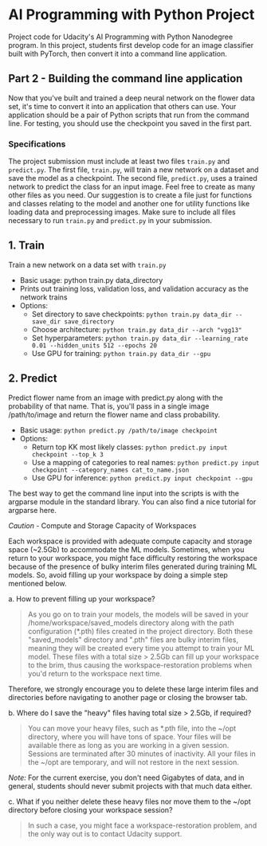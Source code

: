 # AI Programming with Python Project

Project code for Udacity's AI Programming with Python Nanodegree program. In this project, students first develop code for an image classifier built with PyTorch, then convert it into a command line application.



## Part 2 - Building the command line application
Now that you've built and trained a deep neural network on the flower data set, it's time to convert it into an application that others can use. Your application should be a pair of Python scripts that run from the command line. For testing, you should use the checkpoint you saved in the first part.

### Specifications
The project submission must include at least two files `train.py` and `predict.py`. The first file, `train.py`, will train a new network on a dataset and save the model as a checkpoint. The second file, `predict.py`, uses a trained network to predict the class for an input image. Feel free to create as many other files as you need. Our suggestion is to create a file just for functions and classes relating to the model and another one for utility functions like loading data and preprocessing images. Make sure to include all files necessary to run `train.py` and `predict.py` in your submission.

## 1. Train

Train a new network on a data set with `train.py`

- Basic usage: python train.py data_directory
- Prints out training loss, validation loss, and validation accuracy as the network trains
- Options:
    - Set directory to save checkpoints: `python train.py data_dir --save_dir save_directory`
    - Choose architecture: `python train.py data_dir --arch "vgg13"`
    - Set hyperparameters: `python train.py data_dir --learning_rate 0.01 --hidden_units 512 --epochs 20`
    - Use GPU for training: `python train.py data_dir --gpu`

## 2. Predict

Predict flower name from an image with predict.py along with the probability of that name. That is, you'll pass in a single image /path/to/image and return the flower name and class probability.

- Basic usage: `python predict.py /path/to/image checkpoint`
- Options:
    - Return top KK most likely classes: `python predict.py input checkpoint --top_k 3`
    - Use a mapping of categories to real names: `python predict.py input checkpoint --category_names cat_to_name.json`
    - Use GPU for inference: `python predict.py input checkpoint --gpu`

The best way to get the command line input into the scripts is with the argparse module in the standard library. You can also find a nice tutorial for argparse here.

*Caution* - Compute and Storage Capacity of Workspaces

Each workspace is provided with adequate compute capacity and storage space (~2.5Gb) to accommodate the ML models. Sometimes, when you return to your workspace, you might face difficulty restoring the workspace because of the presence of bulky interim files generated during training ML models. So, avoid filling up your workspace by doing a simple step mentioned below.

a. How to prevent filling up your workspace?

> As you go on to train your models, the models will be saved in your /home/workspace/saved_models directory along with the path configuration (*.pth) files created in the project directory. Both these "saved_models" directory and ".pth" files are bulky interim files, meaning they will be created every time you attempt to train your ML model. These files with a total size > 2.5Gb can fill up your workspace to the brim, thus causing the workspace-restoration problems when you'd return to the workspace next time.

Therefore, we strongly encourage you to delete these large interim files and directories before navigating to another page or closing the browser tab.

b. Where do I save the "heavy" files having total size > 2.5Gb, if required?

> You can move your heavy files, such as *.pth file, into the ~/opt directory, where you will have tons of space. Your files will be available there as long as you are working in a given session. Sessions are terminated after 30 minutes of inactivity. All your files in the ~/opt are temporary, and will not restore in the next session.

*Note:* For the current exercise, you don't need Gigabytes of data, and in general, students should never submit projects with that much data either.

c. What if you neither delete these heavy files nor move them to the ~/opt directory before closing your workspace session?

> In such a case, you might face a workspace-restoration problem, and the only way out is to contact Udacity support.
